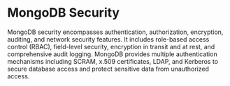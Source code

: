 # MongoDB Security

MongoDB security encompasses authentication, authorization, encryption, auditing, and network security features. It includes role-based access control (RBAC), field-level security, encryption in transit and at rest, and comprehensive audit logging. MongoDB provides multiple authentication mechanisms including SCRAM, x.509 certificates, LDAP, and Kerberos to secure database access and protect sensitive data from unauthorized access.